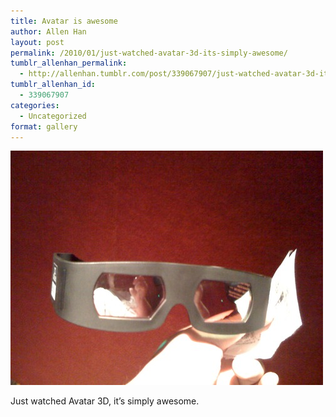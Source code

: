 ```yaml
---
title: Avatar is awesome
author: Allen Han
layout: post
permalink: /2010/01/just-watched-avatar-3d-its-simply-awesome/
tumblr_allenhan_permalink:
  - http://allenhan.tumblr.com/post/339067907/just-watched-avatar-3d-its-simply-awesome
tumblr_allenhan_id:
  - 339067907
categories:
  - Uncategorized
format: gallery
---
```

[<img class="alignnone size-full wp-image-472" alt="tumblr_kwe66uVA0i1qzkacto1_" src="/images/uploads/2013/03/tumblr_kwe66uVA0i1qzkacto1_.jpg" width="500" height="375" />][1]

Just watched Avatar 3D, it’s simply awesome.

 [1]: /images/uploads/2013/03/tumblr_kwe66uVA0i1qzkacto1_.jpg
